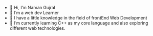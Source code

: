 - 👋 Hi, I’m Naman Gujral
- 👀 I’m a web dev Learner 
- 🌱 I have a little knowledge in the field of frontEnd Web Development
- 💞️ I’m currently learning C++ as my core language and also exploring different web technologies.
<!---
GujralNaman/GujralNaman is a ✨ special ✨ repository because its `README.md` (this file) appears on your GitHub profile.
You can click the Preview link to take a look at your changes.
--->
